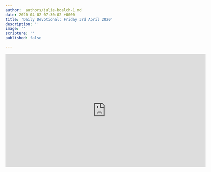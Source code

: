 ```yaml
---
author: _authors/julie-boalch-1.md
date: 2020-04-02 07:30:02 +0000
title: 'Daily Devotional: Friday 3rd April 2020'
description: ''
image: ''
scripture: ''
published: false

---
```

<iframe src="https://player.vimeo.com/video/403481355" width="640" height="360" frameborder="0" allow="autoplay; fullscreen" allowfullscreen></iframe>
